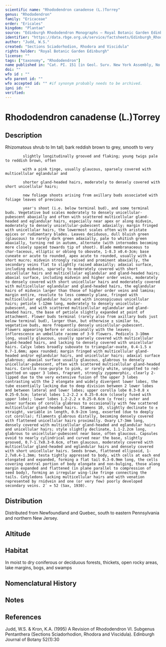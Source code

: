 ```yaml
---
scientific name: "Rhododendron canadense (L.)Torrey"
genus: "Rhododendron"
family: "Ericaceae"
order: "Ericales"
kingdom: "Plantae"
source: "Edinburgh Rhododendron Monographs – Royal Botanic Garden Edinburgh"
identifier: "https://data.rbge.org.uk/service/factsheets/Edinburgh_Rhododendron_Monographs.xhtml"
author: "Judd, W.S."
created: "Sections Sciadorhodion, Rhodora and Viscidula"
rights holder: "Royal Botanic Garden Edinburgh"
license: ""
tags: ["taxonomy", "Rhododendron"]
name published in: "Cat. PI. 151 [in Geol. Surv. New York Assembly, No. 50] (1841)."
doi: ""
wfo id : ""
wfo parent id: ""
wfo accepted id: "" #if synonym probably needs to be archived.                      
ipni id: ""
verified:
---
```


                       

# Rhododendron canadense (L.)Torrey

## Description
Rhizomatous shrub to lm tall; bark reddish brown to grey, smooth to very
            slightly longitudinally grooved and flaking; young twigs pale to reddish brown, often
            with a pink tinge, usually glaucous, sparsely covered with multicellular eglandular and
            shorter gland-headed hairs, moderately to densely covered with short unicellular hairs;
            new foliage shoots arising from axillary buds associated with foliage leaves of previous
            year's shoot (i.e. below terminal bud), and some terminal buds. Vegetative bud scales moderately to densely unicellular-pubescent abaxially and often with scattered multicellular gland-headed and eglandular hairs, especially near apex or along midvein, moderately to densely unicellular-pubescent adaxially; margin fringed with unicellular hairs, the lowermost scales often with aristate apices or rudimentary blades. Leaves deciduous, dull bluish green (glaucous) to rarely dark green adaxially, pale to whitish green abaxially, turning red in autumn, alternate (with internodes becoming more closely spaced towards tip of shoot). Blade membranaceous to char-taceous, elliptic or oblong to obovate, 1-8.3 x0.4-3cm; base cuneate or acute to rounded, apex acute to rounded, usually with a short mucro; midvein strongly raised and prominent abaxially, the secondary veins flat to slightly raised abaxially; adaxial surface, including midvein, sparsely to moderately covered with short unicellular hairs and multicellular eglandular and gland-headed hairs; abaxial surface, including midvein and higher order veins, moderately to densely covered with short unicellular hairs and moderately covered with multicellular eglandular and gland-headed hairs, the eglandular hairs of midvein larger than those of higher order veins and lamina; margin entire, revolute to less commonly plane, fringed with multicellular eglandular hairs and with inconspicuous unicellular hairs; petiole l-12mm long, moderately to densely unicellular-pubescent, and with scattered multicellular eglandular and gland-headed hairs, the base of petiole slightly expanded at point of attachment. Flower buds terminal (rarely also from axillary buds just below terminal bud), larger than, but otherwise ± similar to, vegetative buds, more frequently densely unicellular-pubescent. Flowers appearing before or occasionally with the leaves; inflorescence an umbellate raceme of 3-9 flowers. Pedicels 3-10mm long, usually glaucous, usually sparsely covered with multicellular gland-headed hairs, and lacking to densely covered with unicellular hairs. Calyx lobes broadly subovate to triangular-ovate, 0.4-1.5 x 0.7-1.6mm; apex rounded; margin fringed with multicellular gland-headed and/or eglandular hairs, and unicellular hairs; adaxial surface glabrous; abaxial surface usually glaucous, glabrous to densely unicellular-pubescent, often with scattered multicellular gland-headed hairs. Corolla rose-purple to pink, or rarely white, unspotted to red-spotted on upper 3 lobes, fragrant, strongly zygomorphic, clearly 2-lipped due to the very extensive fusion of the upper 3 lobes contrasting with the 2 elongate and widely divergent lower lobes, the tube essentially lacking due to deep division between 2 lower lobes and between lateral and lower lobes; upper corolla lobe 0.3-0.8 x 0.25-0.5cm; lateral lobes 1.2-2.2 x 0.25-0.4cm (closely fused with upper lobe); lower lobes 1.2-2.2 x 0.25-0.6cm (± free); outer and inner surfaces of corolla glabrous to occasionally with few scattered multicellular gland-headed hairs. Stamens 10, slightly declinate to ± straight, variable in length, 0.9-2cm long, exserted (due to deeply cut corolla); filaments glabrous distally, becoming densely covered with flattened unicellular hairs proximally. Ovary L7-3mm long, densely covered with multicellular gland-headed and eglandular hairs and unicellular hairs; style slightly declinate, 1.1-2.2cm long, glabrous to unicellular-pubescent near base, often glaucous. Capsules ovoid to nearly cylindrical and curved near the base, slightly grooved, 0.7-1.7x0.3-0.6cm, often glaucous, moderately covered with multicellular gland-headed and eglandular hairs and densely covered with short unicellular hairs. Seeds brown, flattened ellipsoid, 1-2.7x0.4-1.3mm; testa tightly appressed to body, with cells at each end elongated and expanded, forming a flat tail 0.3-0.9mm long, the cells covering central portion of body elongate and non-bulging, those along margin expanded and flattened (in plane parallel to compression of seed body), forming an irregular wing-like fringe connecting the tails. Cotyledons lacking multicellular hairs and with venation represented by rnidvein and one (or very few) poorly developed secondary veins. 2´ = 52 (Sax, 1930).

## Distribution
Distributed from Newfoundland and Quebec, south to eastern Pennsylvania and northern New Jersey.

## Altitude


## Habitat
In moist to dry coniferous or deciduous forests, thickets, open rocky areas, lake margins, bogs, and swamps

## Nomenclatural History

                       
## Notes


## References

Judd, W.S. & Kron, K.A. (1995) A Revision of Rhododendron VI. Subgenus Pentanthera (Sections Sciadorhodion, Rhodora and Viscidula). Edinburgh Journal of Botany 52(1):30
